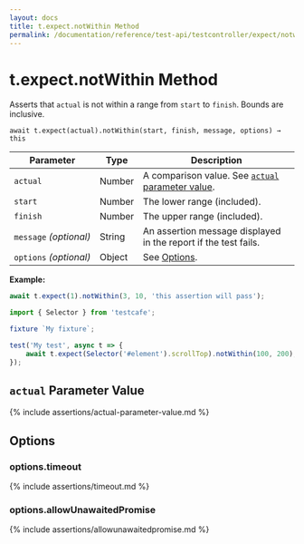 ```yaml
---
layout: docs
title: t.expect.notWithin Method
permalink: /documentation/reference/test-api/testcontroller/expect/notwithin.html
---
```

# t.expect.notWithin Method

Asserts that `actual` is not within a range from `start` to `finish`. Bounds are inclusive.

```text
await t.expect(actual).notWithin(start, finish, message, options) → this
```

Parameter              | Type                                              | Description
---------------------- | ------------------------------------------------- | ------------------------------------------------------------------------------------------------------------------
`actual`             | Number | A comparison value. See [`actual` parameter value](#actual-parameter-value).
`start`             | Number | The lower range (included).
`finish`             | Number | The upper range (included).
`message`&#160;*(optional)* | String   | An assertion message displayed in the report if the test fails.
`options`&#160;*(optional)* | Object   | See [Options](#options).

**Example:**

```js
await t.expect(1).notWithin(3, 10, 'this assertion will pass');
```

```js
import { Selector } from 'testcafe';

fixture `My fixture`;

test('My test', async t => {
    await t.expect(Selector('#element').scrollTop).notWithin(100, 200);
});
```

## `actual` Parameter Value

{% include assertions/actual-parameter-value.md %}

## Options

### options.timeout

{% include assertions/timeout.md %}

### options.allowUnawaitedPromise

{% include assertions/allowunawaitedpromise.md %}
